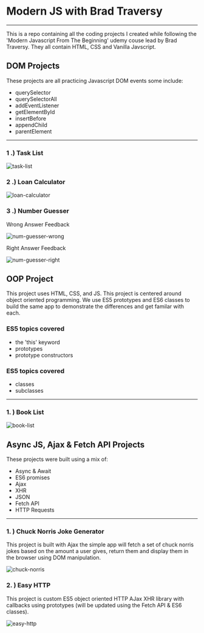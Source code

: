 # Modern JS with Brad Traversy

---

This is a repo containing all the coding projects I created while following the 'Modern Javascript From The Beginning' udemy couse lead by Brad Traversy. They all contain HTML, CSS and Vanilla Javscript.

## DOM Projects

These projects are all practicing Javascript DOM events some include:

- querySelector
- querySelectorAll
- addEventListener
- getElementById
- insertBefore
- appendChild
- parentElement

---

### 1 .) Task List

![task-list](screenshots/taskListSS.png)

### 2 .) Loan Calculator

![loan-calculator](screenshots/loanCalculatorSS.png)

### 3 .) Number Guesser

Wrong Answer Feedback

![num-guesser-wrong](screenshots/numGuessWrongSS.png)

Right Answer Feedback

![num-guesser-right](screenshots/numGuessRight.png)

## OOP Project

This project uses HTML, CSS, and JS. This project is centered around object oriented programming. We use ES5 prototypes and ES6 classes to build the same app to demonstrate the differences and get familar with each.

### ES5 topics covered

- the 'this' keyword
- prototypes
- prototype constructors

### ES5 topics covered

- classes
- subclasses

---

### 1. ) Book List

![book-list](screenshots/bookListSS.png)

## Async JS, Ajax & Fetch API Projects

These projects were built using a mix of:

- Async & Await
- ES6 promises
- Ajax
- XHR
- JSON
- Fetch API
- HTTP Requests

---

### 1. ) Chuck Norris Joke Generator

This project is built with Ajax the simple app will fetch a set of chuck norris jokes based on the amount a user gives, return them and display them in the browser using DOM manipulation.

![chuck-norris](screenshots/chuckNorrisSS.png)

### 2. ) Easy HTTP

This project is custom ES5 object oriented HTTP AJax XHR library with callbacks using prototypes (will be updated using the Fetch API & ES6 classes).

![easy-http](screenshots/easyHttpSS.png)
